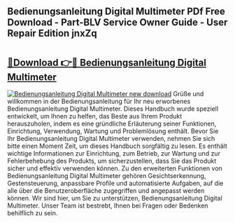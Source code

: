 ## Bedienungsanleitung Digital Multimeter PDf Free Download - Part-BLV Service Owner Guide - User Repair Edition jnxZq

# <h2><a href="http://df5z9uz.blite.top/?on=Bedienungsanleitung+Digital+Multimeter">🔗Download 👉🔴 Bedienungsanleitung Digital Multimeter</a></h2>

[![Bedienungsanleitung Digital Multimeter new download](https://i.imgur.com/lujVjoI.png)](http://df5z9uz.blite.top/?on=Bedienungsanleitung+Digital+Multimeter)
Grüße und willkommen in der Bedienungsanleitung für Ihr neu erworbenes Bedienungsanleitung Digital Multimeter. Dieses Handbuch wurde speziell entwickelt, um Ihnen zu helfen, das Beste aus Ihrem Produkt herauszuholen, indem es eine gründliche Erläuterung seiner Funktionen, Einrichtung, Verwendung, Wartung und Problemlösung enthält. Bevor Sie Ihr Bedienungsanleitung Digital Multimeter verwenden, nehmen Sie sich bitte einen Moment Zeit, um dieses Handbuch sorgfältig zu lesen. Es enthält wichtige Informationen zur Einrichtung, zum Betrieb, zur Wartung und zur Fehlerbehebung des Produkts, um sicherzustellen, dass Sie das Produkt sicher und effektiv verwenden können. Zu den erweiterten Funktionen von Bedienungsanleitung Digital Multimeter gehören Gesichtserkennung, Gestensteuerung, anpassbare Profile und automatisierte Aufgaben, auf die alle über die Benutzeroberfläche zugegriffen und angepasst werden können. Wir sind hier, um Sie zu unterstützen, Bedienungsanleitung Digital Multimeter. Unser Team ist bestrebt, Ihnen bei Fragen oder Bedenken behilflich zu sein.
